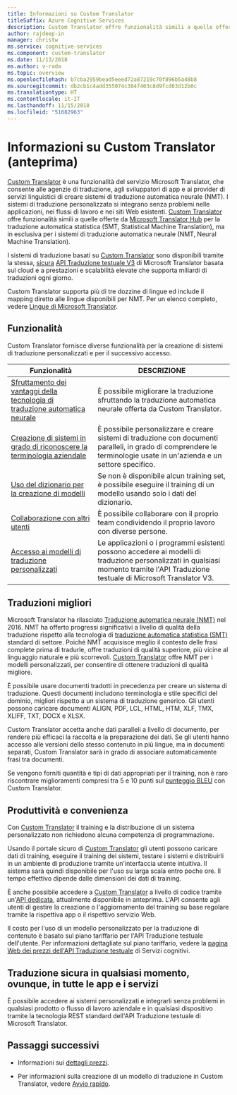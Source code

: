 ```yaml
---
title: Informazioni su Custom Translator
titleSuffix: Azure Cognitive Services
description: Custom Translator offre funzionalità simili a quelle offerte da Microsoft Translator Hub per la traduzione automatica statistica (SMT, Statistical Machine Translation), ma in esclusiva per i sistemi di traduzione automatica neurale (NMT, Neural Machine Translation).
author: rajdeep-in
manager: christw
ms.service: cognitive-services
ms.component: custom-translator
ms.date: 11/13/2018
ms.author: v-rada
ms.topic: overview
ms.openlocfilehash: b7cba2959bead5eeed72a87219c70f896b5a48b8
ms.sourcegitcommit: db2cb1c4add355074c384f403c8d9fcd03d12b0c
ms.translationtype: HT
ms.contentlocale: it-IT
ms.lasthandoff: 11/15/2018
ms.locfileid: "51682963"
---
```

# <a name="what-is-custom-translator-preview"></a>Informazioni su Custom Translator (anteprima)

[Custom Translator](https://portal.customtranslator.azure.ai) è una funzionalità del servizio Microsoft Translator, che consente alle agenzie di traduzione, agli sviluppatori di app e ai provider di servizi linguistici di creare sistemi di traduzione automatica neurale (NMT). I sistemi di traduzione personalizzata si integrano senza problemi nelle applicazioni, nei flussi di lavoro e nei siti Web esistenti. [Custom Translator](https://portal.customtranslator.azure.ai/) offre funzionalità simili a quelle offerte da [Microsoft Translator Hub](https://hub.microsofttranslator.com/) per la traduzione automatica statistica (SMT, Statistical Machine Translation), ma in esclusiva per i sistemi di traduzione automatica neurale (NMT, Neural Machine Translation).

I sistemi di traduzione basati su [Custom Translator](https://portal.customtranslator.azure.ai) sono disponibili tramite la stessa, [sicura](https://cognitive.uservoice.com/knowledgebase/articles/1147537-api-and-customization-confidentiality) [API Traduzione testuale V3](https://docs.microsoft.com/azure/cognitive-services/translator/reference/v3-0-translate?tabs=curl) di Microsoft Translator basata sul cloud e a prestazioni e scalabilità elevate che supporta miliardi di traduzioni ogni giorno. 

Custom Translator supporta più di tre dozzine di lingue ed include il mapping diretto alle lingue disponibili per NMT. Per un elenco completo, vedere [Lingue di Microsoft Translator]( https://docs.microsoft.com/azure/cognitive-services/translator/language-support).

## <a name="features"></a>Funzionalità

Custom Translator fornisce diverse funzionalità per la creazione di sistemi di traduzione personalizzati e per il successivo accesso.

|Funzionalità  |DESCRIZIONE  |
|---------|---------|
|[Sfruttamento dei vantaggi della tecnologia di traduzione automatica neurale](https://blogs.msdn.microsoft.com/translation/2016/11/15/microsoft-translator-launching-neural-network-based-translations-for-all-its-speech-languages/)     |  È possibile migliorare la traduzione sfruttando la traduzione automatica neurale offerta da Custom Translator.       |
|[Creazione di sistemi in grado di riconoscere la terminologia aziendale](what-are-parallel-documents.md)     |  È possibile personalizzare e creare sistemi di traduzione con documenti paralleli, in grado di comprendere le terminologie usate in un'azienda e un settore specifico.       |
|[Uso del dizionario per la creazione di modelli](what-is-dictionary.md)     |   Se non è disponibile alcun training set, è possibile eseguire il training di un modello usando solo i dati del dizionario.       |
|[Collaborazione con altri utenti](how-to-manage-settings.md#share-your-workspace)     |   È possibile collaborare con il proprio team condividendo il proprio lavoro con diverse persone.     |
|[Accesso ai modelli di traduzione personalizzati](https://docs.microsoft.com/azure/cognitive-services/translator/reference/v3-0-translate?tabs=curl)     |  Le applicazioni o i programmi esistenti possono accedere ai modelli di traduzione personalizzati in qualsiasi momento tramite l'API Traduzione testuale di Microsoft Translator V3.       |

## <a name="get-better-translations"></a>Traduzioni migliori

Microsoft Translator ha rilasciato [Traduzione automatica neurale (NMT)](https://blogs.msdn.microsoft.com/translation/2016/11/15/microsoft-translator-launching-neural-network-based-translations-for-all-its-speech-languages/) nel 2016. NMT ha offerto progressi significativi a livello di qualità della traduzione rispetto alla tecnologia di [traduzione automatica statistica (SMT)](https://en.wikipedia.org/wiki/Statistical_machine_translation) standard di settore. Poiché NMT acquisisce meglio il contesto delle frasi complete prima di tradurle, offre traduzioni di qualità superiore, più vicine al linguaggio naturale e più scorrevoli. [Custom Translator](https://portal.customtranslator.azure.ai) offre NMT per i modelli personalizzati, per consentire di ottenere traduzioni di qualità migliore.

È possibile usare documenti tradotti in precedenza per creare un sistema di traduzione. Questi documenti includono terminologia e stile specifici del dominio, migliori rispetto a un sistema di traduzione generico. Gli utenti possono caricare documenti ALIGN, PDF, LCL, HTML, HTM, XLF, TMX, XLIFF, TXT, DOCX e XLSX.

Custom Translator accetta anche dati paralleli a livello di documento, per rendere più efficaci la raccolta e la preparazione dei dati. Se gli utenti hanno accesso alle versioni dello stesso contenuto in più lingue, ma in documenti separati, Custom Translator sarà in grado di associare automaticamente frasi tra documenti.

Se vengono forniti quantità e tipi di dati appropriati per il training, non è raro riscontrare miglioramenti compresi tra 5 e 10 punti sul [punteggio BLEU](what-is-bleu-score.md) con Custom Translator.

## <a name="be-productive-and-cost-effective"></a>Produttività e convenienza

Con [Custom Translator](https://portal.customtranslator.azure.ai) il training e la distribuzione di un sistema personalizzato non richiedono alcuna competenza di programmazione. 

Usando il portale sicuro di [Custom Translator](https://portal.customtranslator.azure.ai) gli utenti possono caricare dati di training, eseguire il training dei sistemi, testare i sistemi e distribuirli in un ambiente di produzione tramite un'interfaccia utente intuitiva. Il sistema sarà quindi disponibile per l'uso su larga scala entro poche ore. Il tempo effettivo dipende dalle dimensioni dei dati di training.

È anche possibile accedere a [Custom Translator](https://portal.customtranslator.azure.ai) a livello di codice tramite un'[API dedicata](https://custom-api.cognitive.microsofttranslator.com/swagger/), attualmente disponibile in anteprima. L'API consente agli utenti di gestire la creazione o l'aggiornamento del training su base regolare tramite la rispettiva app o il rispettivo servizio Web.

Il costo per l'uso di un modello personalizzato per la traduzione di contenuto è basato sul piano tariffario per l'API Traduzione testuale dell'utente. Per informazioni dettagliate sul piano tariffario, vedere la [pagina Web dei prezzi dell'API Traduzione testuale](https://azure.microsoft.com/pricing/details/cognitive-services/translator-text-api/) di Servizi cognitivi.

## <a name="securely-translate-anytime-anywhere-on-all-your-apps-and-services"></a>Traduzione sicura in qualsiasi momento, ovunque, in tutte le app e i servizi

È possibile accedere ai sistemi personalizzati e integrarli senza problemi in qualsiasi prodotto o flusso di lavoro aziendale e in qualsiasi dispositivo tramite la tecnologia REST standard dell'API Traduzione testuale di Microsoft Translator.

## <a name="next-steps"></a>Passaggi successivi

- Informazioni sui [dettagli prezzi](https://azure.microsoft.com/pricing/details/cognitive-services/translator-text-api/).

- Per informazioni sulla creazione di un modello di traduzione in Custom Translator, vedere [Avvio rapido](quickstart-build-deploy-custom-model.md).
